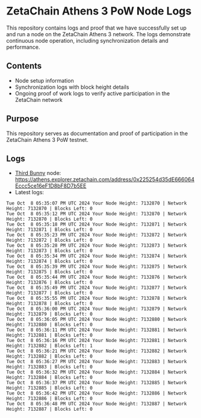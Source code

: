 # ZetaChain Athens 3 PoW Node Logs
This repository contains logs and proof that we have successfully set up and run a node on the ZetaChain Athens 3 network. The logs demonstrate continuous node operation, including synchronization details and performance.

## Contents
- Node setup information
- Synchronization logs with block height details
- Ongoing proof of work logs to verify active participation in the ZetaChain network

## Purpose
This repository serves as documentation and proof of participation in the ZetaChain Athens 3 PoW testnet.

## Logs

- [Third Bunny](https://thirdbunny.xyz/) node: https://athens.explorer.zetachain.com/address/0x225254d35dE666064Eccc5ce16eF1D8bF8D7b5EE
- Latest logs:
```
Tue Oct  8 05:35:07 PM UTC 2024 Your Node Height: 7132870 | Network Height: 7132870 | Blocks Left: 0
Tue Oct  8 05:35:12 PM UTC 2024 Your Node Height: 7132870 | Network Height: 7132870 | Blocks Left: 0
Tue Oct  8 05:35:18 PM UTC 2024 Your Node Height: 7132871 | Network Height: 7132871 | Blocks Left: 0
Tue Oct  8 05:35:23 PM UTC 2024 Your Node Height: 7132872 | Network Height: 7132872 | Blocks Left: 0
Tue Oct  8 05:35:28 PM UTC 2024 Your Node Height: 7132873 | Network Height: 7132873 | Blocks Left: 0
Tue Oct  8 05:35:34 PM UTC 2024 Your Node Height: 7132874 | Network Height: 7132874 | Blocks Left: 0
Tue Oct  8 05:35:39 PM UTC 2024 Your Node Height: 7132875 | Network Height: 7132875 | Blocks Left: 0
Tue Oct  8 05:35:44 PM UTC 2024 Your Node Height: 7132876 | Network Height: 7132876 | Blocks Left: 0
Tue Oct  8 05:35:49 PM UTC 2024 Your Node Height: 7132877 | Network Height: 7132877 | Blocks Left: 0
Tue Oct  8 05:35:55 PM UTC 2024 Your Node Height: 7132878 | Network Height: 7132878 | Blocks Left: 0
Tue Oct  8 05:36:00 PM UTC 2024 Your Node Height: 7132879 | Network Height: 7132879 | Blocks Left: 0
Tue Oct  8 05:36:05 PM UTC 2024 Your Node Height: 7132880 | Network Height: 7132880 | Blocks Left: 0
Tue Oct  8 05:36:11 PM UTC 2024 Your Node Height: 7132881 | Network Height: 7132881 | Blocks Left: 0
Tue Oct  8 05:36:16 PM UTC 2024 Your Node Height: 7132881 | Network Height: 7132882 | Blocks Left: 1
Tue Oct  8 05:36:21 PM UTC 2024 Your Node Height: 7132882 | Network Height: 7132882 | Blocks Left: 0
Tue Oct  8 05:36:27 PM UTC 2024 Your Node Height: 7132883 | Network Height: 7132883 | Blocks Left: 0
Tue Oct  8 05:36:32 PM UTC 2024 Your Node Height: 7132884 | Network Height: 7132884 | Blocks Left: 0
Tue Oct  8 05:36:37 PM UTC 2024 Your Node Height: 7132885 | Network Height: 7132885 | Blocks Left: 0
Tue Oct  8 05:36:42 PM UTC 2024 Your Node Height: 7132886 | Network Height: 7132886 | Blocks Left: 0
Tue Oct  8 05:36:48 PM UTC 2024 Your Node Height: 7132887 | Network Height: 7132887 | Blocks Left: 0
```

